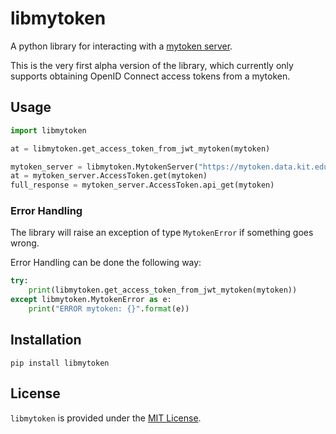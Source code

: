 # libmytoken

A python library for interacting with a [mytoken server](https://github.com/oidc-mytoken/server).

This is the very first alpha version of the library, which currently only supports obtaining OpenID Connect access
tokens from a mytoken.

## Usage

```python
import libmytoken

at = libmytoken.get_access_token_from_jwt_mytoken(mytoken)

mytoken_server = libmytoken.MytokenServer("https://mytoken.data.kit.edu")
at = mytoken_server.AccessToken.get(mytoken)
full_response = mytoken_server.AccessToken.api_get(mytoken)

```

### Error Handling

The library will raise an exception of type `MytokenError` if something goes wrong.

Error Handling can be done the following way:

```python
try:
    print(libmytoken.get_access_token_from_jwt_mytoken(mytoken))
except libmytoken.MytokenError as e:
    print("ERROR mytoken: {}".format(e))
```

## Installation

`pip install libmytoken`

## License

`libmytoken` is provided under the [MIT License](https://opensource.org/licenses/MIT).

